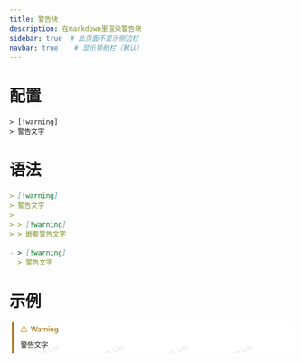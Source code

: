 ```yaml
---
title: 警告块
description: 在markdown里渲染警告块
sidebar: true  # 此页面不显示侧边栏
navbar: true    # 显示导航栏（默认）
---
```



# 配置
```plaintext
> [!warning]
> 警告文字
```

# 语法
````markdown
> [!warning]
> 警告文字
>
> > [!warning]
> > 嵌套警告文字

- > [!warning]
  > 警告文字
````


# 示例
![alert](/alert.png)
